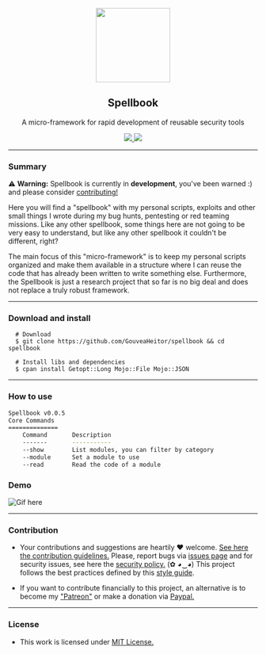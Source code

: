 <p align="center">
  <img src="https://heitorgouvea.me/images/projects/spellbook/logo.png" width="150px" height="150px">
  <h2 align="center">Spellbook</h2>
  <p align="center">A micro-framework for rapid development of reusable security tools</p>
  <p align="center">
    <a href="https://github.com/GouveaHeitor/spellbook/blob/master/LICENSE.md">
      <img src="https://img.shields.io/badge/license-MIT-blue.svg">
    </a>
    <a href="https://github.com/GouveaHeitor/spellbook/releases">
      <img src="https://img.shields.io/badge/version-0.0.3-blue.svg">
    </a>
  </p>
</p>

---

### Summary

⚠️ __Warning:__ Spellbook is currently in __development__, you've been warned :) and please consider [contributing!](./github/CONTRIBUTING.md)

Here you will find a "spellbook" with my personal scripts, exploits and other small things I wrote during my bug hunts, pentesting or red teaming missions. Like any other spellbook, some things here are not going to be very easy to understand, but like any other spellbook it couldn't be different, right?

The main focus of this "micro-framework" is to keep my personal scripts organized and make them available in a structure where I can reuse the code that has already been written to write something else. Furthermore, the Spellbook is just a research project that so far is no big deal and does not replace a truly robust framework.

---

### Download and install

```
  # Download
  $ git clone https://github.com/GouveaHeitor/spellbook && cd spellbook

  # Install libs and dependencies
  $ cpan install Getopt::Long Mojo::File Mojo::JSON
```

---

### How to use

```bash
Spellbook v0.0.5
Core Commands
==============
	Command       Description
	-------       -----------
	--show        List modules, you can filter by category
	--module      Set a module to use
	--read        Read the code of a module
```

### Demo

![Gif here]()

---

### Contribution

- Your contributions and suggestions are heartily ♥ welcome. [See here the contribution guidelines.](/.github/CONTRIBUTING.md) Please, report bugs via [issues page](https://github.com/GouveaHeitor/spellbook/issues) and for security issues, see here the [security policy.](/SECURITY.md) (✿ ◕‿◕) This project follows the best practices defined by this [style guide](https://heitorgouvea.me/projects/perl-style-guide).

- If you want to contribute financially to this project, an alternative is to become my ["Patreon"](https://patreon.com/offgouvea) or make a donation via [Paypal.](https://www.paypal.com/donate?hosted_button_id=4283L7ZNWN3M6)

---

### License

- This work is licensed under [MIT License.](/LICENSE.md)